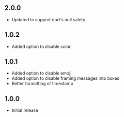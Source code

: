## 2.0.0

- Updated to support dart's null safety

## 1.0.2

- Added option to disable color

## 1.0.1

- Added option to disable emoji
- Added option to disable framing messages  into boxes
- Better formatting of timestamp

## 1.0.0

- Initial release
